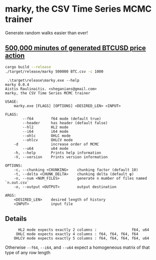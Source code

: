 # marky, the CSV Time Series MCMC trainer

Generate random walks easier than ever!

## [500,000 minutes of generated BTCUSD price action](https://sheganinans.github.io/marky/)

```sh
cargo build --release
./target/release/marky 500000 BTC.csv -c 1000
```

```
 .\target\release\marky.exe --help
marky 0.0.4
Aistis Raulinaitis. <sheganians@gmail.com>
marky, the CSV Time Series MCMC trainer

USAGE:
    marky.exe [FLAGS] [OPTIONS] <DESIRED_LEN> <INPUT>

FLAGS:
        --f64        f64 mode (default true)
        --header     has header (default false)
        --hl2        HL2 mode
        --i64        i64 mode
        --ohlc       OHLC mode
        --ohlcv      OHLCV mode
    -d               increase order of MCMC
        --u64        u64 mode
    -h, --help       Prints help information
    -V, --version    Prints version information

OPTIONS:
    -c, --chunking <CHUNKING>    chunking factor (default 10)
    -t, --delta <CHUNK_DELTA>    chunking delta (default φ)
    -n, --num <NUM_FILES>        generate n mumber of files named `n.out.csv`
    -o, --output <OUTPUT>        output destination

ARGS:
    <DESIRED_LEN>    desired length of history
    <INPUT>          input file
```

## Details

```
      HL2 mode expects exactly 2 columns :                f64, u64
     OHLC mode expects exactly 4 columns : f64, f64, f64, f64
    OHLCV mode expects exactly 5 columns : f64, f64, f64, f64, u64
```

Otherwise `--f64`, `--i64`, and `--u64` expect a homogeneous matrix of that type of any row length
